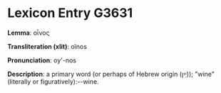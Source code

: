 # Lexicon Entry G3631

**Lemma**: οἶνος

**Transliteration (xlit)**: oînos

**Pronunciation**: oy'-nos

**Description**:
a primary word (or perhaps of Hebrew origin (יַיִן)); "wine" (literally or figuratively):--wine.
